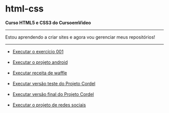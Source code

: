 # html-css
 <strong>Curso HTML5 e CSS3 do CursoemVideo</strong>
 <hr>

 Estou aprendendo a criar sites e agora vou gerenciar meus 
 repositórios!
 <hr>

 <ul>
     <li>
     <a href="https://rodrigosena2.github.io/html-css/exercicios/ex001/">Executar o exercício 001</a>
     </li>
     <br>
     <li>
     <a href="https://rodrigosena2.github.io/projeto-android/">Executar o projeto android</a>
     </li>
     <br>
     <li>
     <a href="https://rodrigosena2.github.io/html-css/modulo3/d002/">Executar receita de waffle</a>
     </li>
     <br>
     <li><a href="https://rodrigosena2.github.io/html-css/modulo3/d012/index.html">Executar versão teste do Projeto Cordel</a>
     </li>
     <br>
     <li>
     <a href="https://rodrigosena2.github.io/html-css/modulo3/d012b/index.html">Executar versão final do Projeto Cordel </a>
     </li>
     <br>
     <li>
     <a href="https://rodrigosena2.github.io/projeto-social/">Executar o projeto de redes sociais</a>
     </li>
 </ul>

